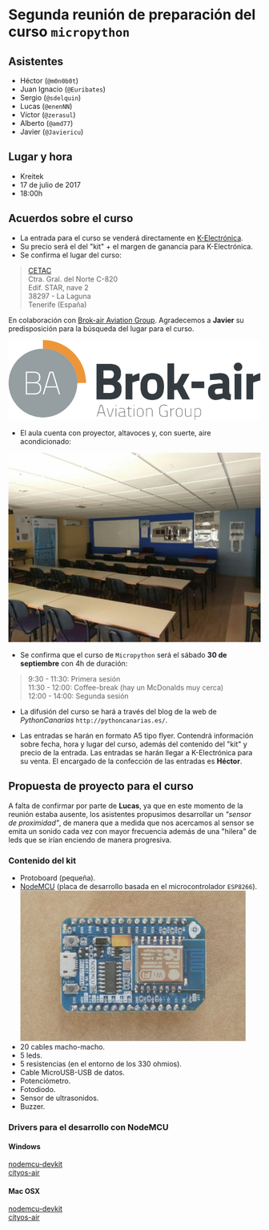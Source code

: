 # Segunda reunión de preparación del curso `micropython`

## Asistentes

- Héctor (`@m0n0b0t`)
- Juan Ignacio (`@Euribates`)
- Sergio (`@sdelquin`)
- Lucas (`@enenNN`)
- Víctor (`@zerasul`)
- Alberto (`@amd77`)
- Javier (`@Javiericu`)

## Lugar y hora

- Kreitek
- 17 de julio de 2017
- 18:00h

## Acuerdos sobre el curso

- La entrada para el curso se venderá directamente en [K-Electrónica](http://k-electronica.es/).
- Su precio será el del "kit" + el margen de ganancia para K-Electrónica.
- Se confirma el lugar del curso:
> [CETAC](http://brok-air.com/cetac/)  
> Ctra. Gral. del Norte C-820  
> Edif. STAR, nave 2  
> 38297 - La Laguna  
> Tenerife (España)  

En colaboración con [Brok-air Aviation Group](http://brok-air.com/). Agradecemos a **Javier** su predisposición para la búsqueda del lugar para el curso.

![Logo de Brok-air](img/logo_BA.png)

- El aula cuenta con proyector, altavoces y, con suerte, aire acondicionado:

![Aula de Brok-air](img/aula_BA.jpg)

- Se confirma que el curso de `Micropython` será el sábado **30 de septiembre** con 4h de duración:
> 9:30 - 11:30: Primera sesión  
> 11:30 - 12:00: Coffee-break (hay un McDonalds muy cerca)  
> 12:00 - 14:00: Segunda sesión

- La difusión del curso se hará a través del blog de la web de *PythonCanarias* `http://pythoncanarias.es/`.

- Las entradas se harán en formato A5 tipo flyer. Contendrá información sobre fecha, hora y lugar del curso, además del contenido del "kit" y precio de la entrada. Las entradas se harán llegar a K-Electrónica para su venta. El encargado de la confección de las entradas es **Héctor**.

## Propuesta de proyecto para el curso

A falta de confirmar por parte de **Lucas**, ya que en este momento de la reunión estaba ausente, los asistentes propusimos desarrollar un *"sensor de proximidad"*, de manera que a medida que nos acercamos al sensor se emita un sonido cada vez con mayor frecuencia además de una "hilera" de leds que se irían enciendo de manera progresiva.

### Contenido del kit

- Protoboard (pequeña).
- [NodeMCU](http://nodemcu.com/) (placa de desarrollo basada en el microcontrolador `ESP8266`).
![NodeMCU](img/nodemcu.jpg)
- 20 cables macho-macho.
- 5 leds.
- 5 resistencias (en el entorno de los 330 ohmios).
- Cable MicroUSB-USB de datos.
- Potenciómetro.
- Fotodiodo.
- Sensor de ultrasonidos.
- Buzzer.

### Drivers para el desarrollo con NodeMCU

#### Windows

[nodemcu-devkit](https://github.com/nodemcu/nodemcu-devkit/tree/master/Drivers)  
[cityos-air](https://cityos-air.readme.io/v1.0/docs/windows-os-installation)

#### Mac OSX

[nodemcu-devkit](https://github.com/nodemcu/nodemcu-devkit/tree/master/Drivers)  
[cityos-air](https://cityos-air.readme.io/v1.0/docs/installations)
